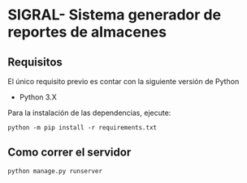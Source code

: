 # SIGRAL- Sistema generador de reportes de almacenes

## Requisitos

El único requisito previo es contar con la siguiente versión de Python

- Python 3.X

Para la instalación de las dependencias, ejecute:

```
python -m pip install -r requirements.txt
```


## Como correr el servidor

```
python manage.py runserver
```